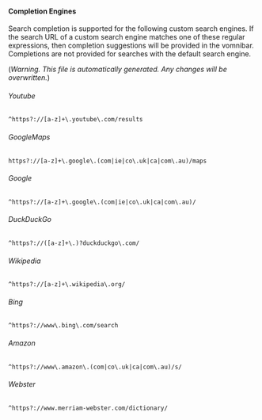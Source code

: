 #### Completion Engines

Search completion is supported for the following custom search engines.  If the search URL of a custom
search engine matches one of these regular expressions, then completion suggestions will be provided in the
vomnibar.  Completions are not provided for searches with the default search engine.

(*Warning. This file is automatically generated.  Any changes will be overwritten.*)

###### Youtube

    ^https?://[a-z]+\.youtube\.com/results

###### GoogleMaps

    https?://[a-z]+\.google\.(com|ie|co\.uk|ca|com\.au)/maps

###### Google

    ^https?://[a-z]+\.google\.(com|ie|co\.uk|ca|com\.au)/

###### DuckDuckGo

    ^https?://([a-z]+\.)?duckduckgo\.com/

###### Wikipedia

    ^https?://[a-z]+\.wikipedia\.org/

###### Bing

    ^https?://www\.bing\.com/search

###### Amazon

    ^https?://www\.amazon\.(com|co\.uk|ca|com\.au)/s/

###### Webster

    ^https?://www.merriam-webster.com/dictionary/
